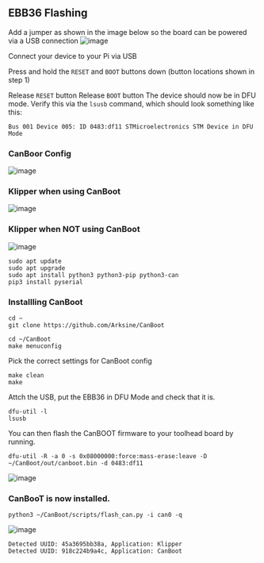 ## EBB36 Flashing

Add a jumper as shown in the image below so the board can be powered via a USB connection
![image](https://github.com/baz-snow-ss/Mercury-One-Zero-G/assets/99566898/cd0944a8-8e53-47a7-bebe-bb95da758dd5)

Connect your device to your Pi via USB

Press and hold the `RESET` and `BOOT` buttons down (button locations shown in step 1)

Release `RESET` button
Release `BOOT` button
The device should now be in DFU mode. Verify this via the `lsusb` command, which should look something like this:
```
Bus 001 Device 005: ID 0483:df11 STMicroelectronics STM Device in DFU Mode
```

### CanBoor Config
![image](https://github.com/baz-snow-ss/Mercury-One-Zero-G/assets/99566898/1ca575fa-94b8-430f-a05c-4e938c5acfd6)

### Klipper when using CanBoot
![image](https://github.com/baz-snow-ss/Mercury-One-Zero-G/assets/99566898/578a743d-00b4-4261-8b22-6e3cbed7ca45)


### Klipper when NOT using CanBoot
![image](https://github.com/baz-snow-ss/Mercury-One-Zero-G/assets/99566898/7996c85d-0699-446b-a703-3f1cb153ce0b)

```
sudo apt update
sudo apt upgrade
sudo apt install python3 python3-pip python3-can
pip3 install pyserial
```

### Installling CanBoot

```
cd ~
git clone https://github.com/Arksine/CanBoot
```
```
cd ~/CanBoot
make menuconfig
```
Pick the correct settings for CanBoot config
```
make clean
make
```
Attch the USB, put the EBB36 in DFU Mode and check that it is.
```
dfu-util -l
lsusb
```
You can then flash the CanBOOT firmware to your toolhead board by running.
```
dfu-util -R -a 0 -s 0x08000000:force:mass-erase:leave -D ~/CanBoot/out/canboot.bin -d 0483:df11
```
![image](https://github.com/baz-snow-ss/Mercury-One-Zero-G/assets/99566898/a8043d01-fd93-44b5-a05e-a576f8e79b3c)


### CanBooT is now installed.
```
python3 ~/CanBoot/scripts/flash_can.py -i can0 -q
```
![image](https://github.com/baz-snow-ss/Mercury-One-Zero-G/assets/99566898/8dfb9c6c-f76a-4b9f-b06f-384e1da60e72)
```
Detected UUID: 45a3695bb38a, Application: Klipper
Detected UUID: 918c224b9a4c, Application: CanBoot
```

